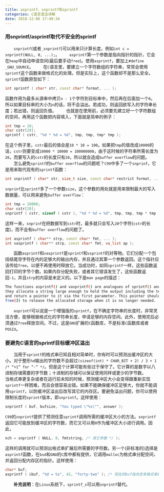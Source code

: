 ```yaml
---
title: asprintf、snprintf和sprintf
categories: C语言语法详解
date: 2018-12-06 17:49:34
---
```

### 用snprintf/asprintf取代不安全的sprintf

&emsp;&emsp;`snprintf`(或者`_snprintf`)可以用来只计算长度，例如`int c = snprintf(NULL, 0, ...);`。<!--more-->
&emsp;&emsp;`asprintf`第一个参数是指向指针的指针，它会在`heap`中自动申请空间(最后要手动`free`)。使用`asprintf`，要加上`#define _GNU_SOURCE`。
&emsp;&emsp;在`C`语言里，要建立一个字符数组的字符串，常常会使用`sprintf`这个函数来做格式化的处理。但是实际上，这个函数却不是那么安全。`sprintf`函数原型如下：

``` cpp
int sprintf ( char* str, const char* format, ... );
```

函数作用为最多从源串中拷贝`n - 1`个字符到目标串中，然后再在后面加一个`0`。所以如果目标串的大小为`n`的话，将不会溢出。若成功，则返回欲写入的字符串长度；若出错，则返回负值。
&emsp;&emsp;也就是在使用前，必须要先建立好一个字符数组的空间，再用这个函数把内容填入，下面就是简单的例子：

``` cpp
int tmp = 10;
char cstr[20];
sprintf ( cstr, "%d * %d = %d", tmp, tmp, tmp* tmp );
```

在这个例子里，`cstr`最后的值会是`10 * 10 = 100`。如果把`tmp`的值改成`10000`的话，`cstr`则要变成`10000 * 10000 = 100000000`，由于这时候的字符串所需长度为`26`，而要写入的`cstr`的长度只有`20`，所以就会造成`buffer overflow`的问题。
&emsp;&emsp;怎么避免`sprintf`的`buffer overflow`的问题呢？`C99`中多了一个`snprinf`，它是用来取代现有的`sprintf`函数：

``` cpp
int snprintf ( char* str, size_t size, const char* restrict format, ... );
```

`snprinf`比`sprintf`多了一个参数`size`，这个参数的用处就是用来限制最大的写入数据量，可以用来避免`buffer overflow`：

``` cpp
int tmp = 10000;
char cstr[20];
snprintf ( cstr, sizeof ( cstr ), "%d * %d = %d", tmp, tmp, tmp * tmp );
```

这样一来，`snprinf`在把数据写到`cstr`时，最多就只会写入`20`个字符(`cstr`的长度)，而不会有`buffer overflow`的问题了。

``` cpp
int asprintf ( char** strp, const char* fmt, ... );
int vasprintf ( char** strp, const char* fmt, va_list ap );
```

&emsp;&emsp;函数`asprintf`和`vasprintf`是`sprintf`和`vsprintf`的对等物。它们分配一个包括结尾空字符在内的足够大的输出内存，并且通过其第一个参数返回。这个指针应该传给`free`，以便不再使用时释放它。当成功时，如同`sprintf`一样，这些函数返回打印的字节个数。如果内存分配失败，或者其它错误发生了，这些函数返回`-1`，并且`strp`的内容是未定义的。以下是`man page`的描述：

``` bash
The functions asprintf() and vasprintf() are analogues of sprintf() and vsprintf(), except that
they allocate a string large enough to hold the output including the terminating null byte,
and return a pointer to it via the first parameter. This pointer should be passed to
free(3) to release the allocated storage when it is no longer needed.
```

&emsp;&emsp;`asprintf`可以说是一个增强版的`sprintf`，在不确定字符串的长度时，非常灵活方便，能够根据格式化的字符串长度，申请足够的内存空间。此外，使用完后必须通过`free`释放空间。不过，这是`GNU`扩展的`C`函数库，不是标准`C`函数库或者`POSIX`。

### 要避免C语言的sprintf目标缓冲区溢出

&emsp;&emsp;当用于`sprintf`的格式串已知且相对简单时，你有时可以预测出缓冲区的大小。对于整形`%d`输出的字符数不会超过`(sizeof(int) * CHAR_BIT + 2) / 3 + 1 /* “+1” for “-” */`。但是这个计算可能有些过于保守了。它计算的是数字以八进制存储需要的字节数；十进制的存储可以保证使用同样或更少的字节数。
&emsp;&emsp;当格式串更复杂或者在运行前未知的时候，预测缓冲区大小会变得跟重新实现`sprintf`一样困难，而且会很容易出错。如果不能确保缓冲区足够大，你就不能调用`sprintf`，以防缓冲区溢出后改写其它的内存区。要避免溢出问题，你可以使用限制长度的`sprintf`版本，即`snprintf`。这样使用：

``` cpp
snprintf ( buf, bufsize, "You typed \"%s\"", answer );
```

`C99`的`snprintf`提供了预测任意`sprintf`调用所需的缓冲区大小的方法。`snprintf`返回它可能放到缓冲区的字符数，而它又可以用`0`作为缓冲区大小进行调用。因此，

``` cpp
nch = snprintf ( NULL, 0, fmtstring, /* 其它参数 */ );
```

这样的调用就可以预测出格式串扩展后所需要的字符数。另一个(非标准的)选择是`asprintf`函数，在`bsd`和`GNU`的`C`库中都有提供，它调用`malloc`为格式串分配空间，并返回分配内存区的指针。这样使用：

``` cpp
char* buf;
asprintf ( &buf, "%d = %s", 42, "forty-two" ); /* 现在的buf指向含有格式串的malloc的内存 */
```

&emsp;&emsp;**补充说明**：在`Linux`系统下，`sprintf_s`可以用`snprintf`替代。